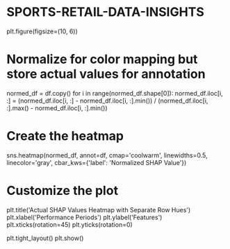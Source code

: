 # SPORTS-RETAIL-DATA-INSIGHTS

plt.figure(figsize=(10, 6))

# Normalize for color mapping but store actual values for annotation
normed_df = df.copy()
for i in range(normed_df.shape[0]):
    normed_df.iloc[i, :] = (normed_df.iloc[i, :] - normed_df.iloc[i, :].min()) / (normed_df.iloc[i, :].max() - normed_df.iloc[i, :].min())

# Create the heatmap
sns.heatmap(normed_df, annot=df, cmap='coolwarm', linewidths=0.5, linecolor='gray', cbar_kws={'label': 'Normalized SHAP Value'})

# Customize the plot
plt.title('Actual SHAP Values Heatmap with Separate Row Hues')
plt.xlabel('Performance Periods')
plt.ylabel('Features')
plt.xticks(rotation=45)
plt.yticks(rotation=0)

plt.tight_layout()
plt.show()
